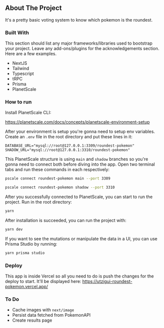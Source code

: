 ## About The Project

It's a pretty basic voting system to know which pokemon is the roundest.

### Built With

This section should list any major frameworks/libraries used to bootstrap your project. Leave any add-ons/plugins for the acknowledgements section. Here are a few examples.

- NextJS
- Tailwind
- Typescript
- tRPC
- Prisma
- PlanetScale

### How to run

Install PlanetScale CLI:

https://planetscale.com/docs/concepts/planetscale-environment-setup

After your environment is setup you're gonna need to setup env variables. Create an `.env` file in the root directory and put these lines in it:

```
DATABASE_URL="mysql://root@127.0.0.1:3309/roundest-pokemon"
SHADOW_URL="mysql://root@127.0.0.1:3310/roundest-pokemon"
```

This PlanetScale structure is using `main` and `shadow` branches so you're gonna need to connect both before diving into the app. Open two terminal tabs and run these commands in each respectively:

```sh
pscale connect roundest-pokemon main --port 3309
```

```sh
pscale connect roundest-pokemon shadow --port 3310
```

After you successfully connected to PlanetScale, you can start to run the project. Run in the root directory:

```sh
yarn
```

After installation is succeeded, you can run the project with:

```sh
yarn dev
```

If you want to see the mutations or manipulate the data in a UI, you can use Prisma Studio by running:

```sh
yarn prisma studio
```

### Deploy

This app is inside Vercel so all you need to do is push the changes for the deploy to start. It'll be displayed here:
https://utzigui-roundest-pokemon.vercel.app/

### To Do

- Cache images with `next/image`
- Persist data fetched from PokemonAPI
- Create results page
